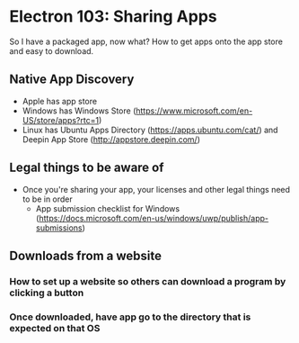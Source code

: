 # Electron 103: Sharing Apps

So I have a packaged app, now what? How to get apps onto the app store and easy to download.

## Native App Discovery
- Apple has app store
- Windows has Windows Store (https://www.microsoft.com/en-US/store/apps?rtc=1)
- Linux has Ubuntu Apps Directory (https://apps.ubuntu.com/cat/) and Deepin App Store (http://appstore.deepin.com/)

## Legal things to be aware of
- Once you're sharing your app, your licenses and other legal things need to be in order
   - App submission checklist for Windows (https://docs.microsoft.com/en-us/windows/uwp/publish/app-submissions) 

## Downloads from a website

### How to set up a website so others can download a program by clicking a button

### Once downloaded, have app go to the directory that is expected on that OS
